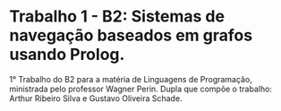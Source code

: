 # Trabalho 1 - B2: Sistemas de navegação baseados em grafos usando Prolog.

1° Trabalho do B2 para a matéria de Linguagens de Programação, ministrada pelo professor Wagner Perin.
Dupla que compõe o trabalho: Arthur Ribeiro Silva e Gustavo Oliveira Schade.
